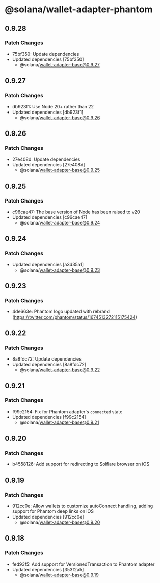 # @solana/wallet-adapter-phantom

## 0.9.28

### Patch Changes

- 75bf350: Update dependencies
- Updated dependencies [75bf350]
    - @solana/wallet-adapter-base@0.9.27

## 0.9.27

### Patch Changes

- db923f1: Use Node 20+ rather than 22
- Updated dependencies [db923f1]
    - @solana/wallet-adapter-base@0.9.26

## 0.9.26

### Patch Changes

- 27e408d: Update dependencies
- Updated dependencies [27e408d]
    - @solana/wallet-adapter-base@0.9.25

## 0.9.25

### Patch Changes

- c96cae47: The base version of Node has been raised to v20
- Updated dependencies [c96cae47]
    - @solana/wallet-adapter-base@0.9.24

## 0.9.24

### Patch Changes

- Updated dependencies [a3d35a1]
    - @solana/wallet-adapter-base@0.9.23

## 0.9.23

### Patch Changes

- 4de663e: Phantom logo updated with rebrand (https://twitter.com/phantom/status/1674513272115175424)

## 0.9.22

### Patch Changes

- 8a8fdc72: Update dependencies
- Updated dependencies [8a8fdc72]
    - @solana/wallet-adapter-base@0.9.22

## 0.9.21

### Patch Changes

- f99c2154: Fix for Phantom adapter's `connected` state
- Updated dependencies [f99c2154]
    - @solana/wallet-adapter-base@0.9.21

## 0.9.20

### Patch Changes

- b4558126: Add support for redirecting to Solflare browser on iOS

## 0.9.19

### Patch Changes

- 912cc0e: Allow wallets to customize autoConnect handling, adding support for Phantom deep links on iOS
- Updated dependencies [912cc0e]
    - @solana/wallet-adapter-base@0.9.20

## 0.9.18

### Patch Changes

- fed93f5: Add support for VersionedTransaction to Phantom adapter
- Updated dependencies [353f2a5]
    - @solana/wallet-adapter-base@0.9.19
